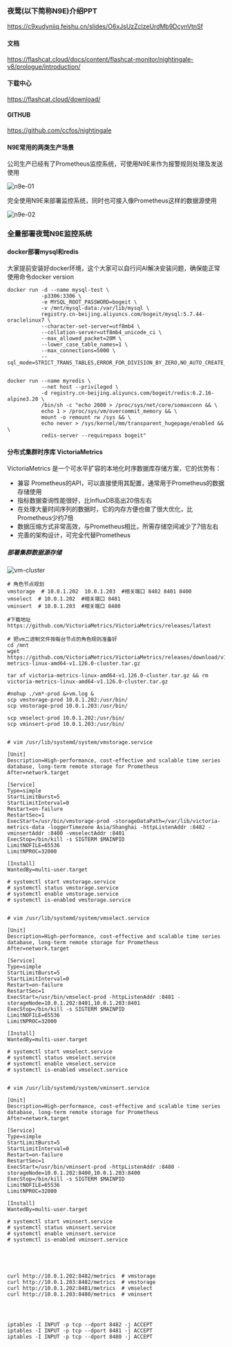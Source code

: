 ### 夜莺(以下简称N9E)介绍PPT

https://c9xudyniiq.feishu.cn/slides/O6xJsUzZclzeUrdMb9DcynVtnSf

#### 文档

https://flashcat.cloud/docs/content/flashcat-monitor/nightingale-v8/prologue/introduction/


#### 下载中心

https://flashcat.cloud/download/

#### GITHUB

https://github.com/ccfos/nightingale



#### N9E常用的两类生产场景

公司生产已经有了Prometheus监控系统，可使用N9E来作为报警规则处理及发送使用

![n9e-01](../pics/n9e-01.png)

完全使用N9E来部署监控系统，同时也可接入像Prometheus这样的数据源使用

![n9e-02](../pics/n9e-02.png)


### 全量部署夜莺N9E监控系统

#### docker部署mysql和redis
大家提前安装好docker环境，这个大家可以自行问AI解决安装问题，确保能正常使用命令docker version

```shell
docker run -d --name mysql-test \
           -p3306:3306 \
           -e MYSQL_ROOT_PASSWORD=bogeit \
           -v /mnt/mysql-data:/var/lib/mysql \
           registry.cn-beijing.aliyuncs.com/bogeit/mysql:5.7.44-oraclelinux7 \
           --character-set-server=utf8mb4 \
           --collation-server=utf8mb4_unicode_ci \
           --max_allowed_packet=20M \
           --lower_case_table_names=1 \
           --max_connections=5000 \
           --sql_mode=STRICT_TRANS_TABLES,ERROR_FOR_DIVISION_BY_ZERO,NO_AUTO_CREATE_USER,NO_ENGINE_SUBSTITUTION


docker run --name myredis \
           --net host --privileged \
           -d registry.cn-beijing.aliyuncs.com/bogeit/redis:6.2.16-alpine3.20 \
           /bin/sh -c "echo 2000 > /proc/sys/net/core/somaxconn && \
           echo 1 > /proc/sys/vm/overcommit_memory && \
           mount -o remount rw /sys && \
           echo never > /sys/kernel/mm/transparent_hugepage/enabled && \
           redis-server --requirepass bogeit"
```


#### 分布式集群时序库 VictoriaMetrics

VictoriaMetrics 是一个可水平扩容的本地化时序数据库存储方案，它的优势有：

* 兼容 Prometheus的API，可以直接使用其配置，通常用于Prometheus的数据存储使用
* 指标数据查询性能很好，比InfluxDB高出20倍左右
* 在处理大量时间序列的数据时，它的内存方便也做了很大优化，比Prometheus少约7倍
* 数据压缩方式非常高效，与Prometheus相比，所需存储空间减少了7倍左右
* 完善的架构设计，可完全代替Prometheus



##### 部署集群数据源存储

![vm-cluster](../pics/vm-cluster.png)



```shell
# 角色节点规划
vmstorage  # 10.0.1.202  10.0.1.203  #相关端口 8482 8401 8400 
vmselect  # 10.0.1.202  #相关端口 8481 
vminsert  # 10.0.1.203  #相关端口 8480 

#下载地址 https://github.com/VictoriaMetrics/VictoriaMetrics/releases/latest

# 把vm二进制文件按每台节点的角色规则准备好
cd /mnt
wget https://github.com/VictoriaMetrics/VictoriaMetrics/releases/download/v1.126.0/victoria-metrics-linux-amd64-v1.126.0-cluster.tar.gz

tar xf victoria-metrics-linux-amd64-v1.126.0-cluster.tar.gz && rm victoria-metrics-linux-amd64-v1.126.0-cluster.tar.gz

#nohup ./vm*-prod &>vm.log &
scp vmstorage-prod 10.0.1.202:/usr/bin/
scp vmstorage-prod 10.0.1.203:/usr/bin/

scp vmselect-prod 10.0.1.202:/usr/bin/
scp vminsert-prod 10.0.1.203:/usr/bin/


# vim /usr/lib/systemd/system/vmstorage.service

[Unit]
Description=High-performance, cost-effective and scalable time series database, long-term remote storage for Prometheus
After=network.target

[Service]
Type=simple
StartLimitBurst=5
StartLimitInterval=0
Restart=on-failure
RestartSec=1
ExecStart=/usr/bin/vmstorage-prod -storageDataPath=/var/lib/victoria-metrics-data -loggerTimezone Asia/Shanghai -httpListenAddr :8482 -vminsertAddr :8400 -vmselectAddr :8401
ExecStop=/bin/kill -s SIGTERM $MAINPID
LimitNOFILE=65536
LimitNPROC=32000

[Install]
WantedBy=multi-user.target

# systemctl start vmstorage.service
# systemctl status vmstorage.service
# systemctl enable vmstorage.service
# systemctl is-enabled vmstorage.service


# vim /usr/lib/systemd/system/vmselect.service

[Unit]
Description=High-performance, cost-effective and scalable time series database, long-term remote storage for Prometheus
After=network.target

[Service]
Type=simple
StartLimitBurst=5
StartLimitInterval=0
Restart=on-failure
RestartSec=1
ExecStart=/usr/bin/vmselect-prod -httpListenAddr :8481 -storageNode=10.0.1.202:8401,10.0.1.203:8401
ExecStop=/bin/kill -s SIGTERM $MAINPID
LimitNOFILE=65536
LimitNPROC=32000

[Install]
WantedBy=multi-user.target

# systemctl start vmselect.service
# systemctl status vmselect.service
# systemctl enable vmselect.service
# systemctl is-enabled vmselect.service


# vim /usr/lib/systemd/system/vminsert.service

[Unit]
Description=High-performance, cost-effective and scalable time series database, long-term remote storage for Prometheus
After=network.target

[Service]
Type=simple
StartLimitBurst=5
StartLimitInterval=0
Restart=on-failure
RestartSec=1
ExecStart=/usr/bin/vminsert-prod -httpListenAddr :8480 -storageNode=10.0.1.202:8400,10.0.1.203:8400
ExecStop=/bin/kill -s SIGTERM $MAINPID
LimitNOFILE=65536
LimitNPROC=32000

[Install]
WantedBy=multi-user.target

# systemctl start vminsert.service
# systemctl status vminsert.service
# systemctl enable vminsert.service
# systemctl is-enabled vminsert.service





curl http://10.0.1.202:8482/metrics  # vmstorage
curl http://10.0.1.203:8482/metrics  # vmstorage
curl http://10.0.1.202:8481/metrics  # vmselect
curl http://10.0.1.203:8480/metrics  # vminsert




iptables -I INPUT -p tcp --dport 8482 -j ACCEPT
iptables -I INPUT -p tcp --dport 8481 -j ACCEPT
iptables -I INPUT -p tcp --dport 8480 -j ACCEPT
```




